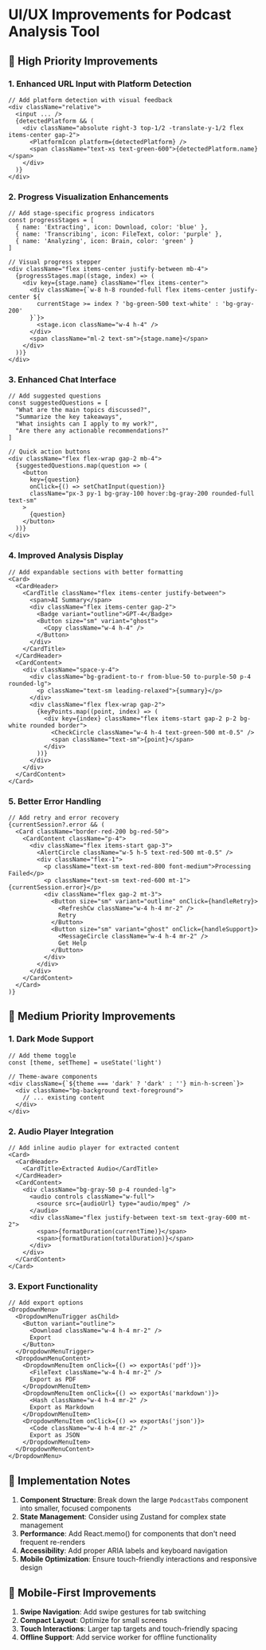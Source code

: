 # UI/UX Improvements for Podcast Analysis Tool

## 🎯 High Priority Improvements

### 1. **Enhanced URL Input with Platform Detection**
```tsx
// Add platform detection with visual feedback
<div className="relative">
  <input ... />
  {detectedPlatform && (
    <div className="absolute right-3 top-1/2 -translate-y-1/2 flex items-center gap-2">
      <PlatformIcon platform={detectedPlatform} />
      <span className="text-xs text-green-600">{detectedPlatform.name}</span>
    </div>
  )}
</div>
```

### 2. **Progress Visualization Enhancements**
```tsx
// Add stage-specific progress indicators
const progressStages = [
  { name: 'Extracting', icon: Download, color: 'blue' },
  { name: 'Transcribing', icon: FileText, color: 'purple' },
  { name: 'Analyzing', icon: Brain, color: 'green' }
]

// Visual progress stepper
<div className="flex items-center justify-between mb-4">
  {progressStages.map((stage, index) => (
    <div key={stage.name} className="flex items-center">
      <div className={`w-8 h-8 rounded-full flex items-center justify-center ${
        currentStage >= index ? 'bg-green-500 text-white' : 'bg-gray-200'
      }`}>
        <stage.icon className="w-4 h-4" />
      </div>
      <span className="ml-2 text-sm">{stage.name}</span>
    </div>
  ))}
</div>
```

### 3. **Enhanced Chat Interface**
```tsx
// Add suggested questions
const suggestedQuestions = [
  "What are the main topics discussed?",
  "Summarize the key takeaways",
  "What insights can I apply to my work?",
  "Are there any actionable recommendations?"
]

// Quick action buttons
<div className="flex flex-wrap gap-2 mb-4">
  {suggestedQuestions.map(question => (
    <button
      key={question}
      onClick={() => setChatInput(question)}
      className="px-3 py-1 bg-gray-100 hover:bg-gray-200 rounded-full text-sm"
    >
      {question}
    </button>
  ))}
</div>
```

### 4. **Improved Analysis Display**
```tsx
// Add expandable sections with better formatting
<Card>
  <CardHeader>
    <CardTitle className="flex items-center justify-between">
      <span>AI Summary</span>
      <div className="flex items-center gap-2">
        <Badge variant="outline">GPT-4</Badge>
        <Button size="sm" variant="ghost">
          <Copy className="w-4 h-4" />
        </Button>
      </div>
    </CardTitle>
  </CardHeader>
  <CardContent>
    <div className="space-y-4">
      <div className="bg-gradient-to-r from-blue-50 to-purple-50 p-4 rounded-lg">
        <p className="text-sm leading-relaxed">{summary}</p>
      </div>
      <div className="flex flex-wrap gap-2">
        {keyPoints.map((point, index) => (
          <div key={index} className="flex items-start gap-2 p-2 bg-white rounded border">
            <CheckCircle className="w-4 h-4 text-green-500 mt-0.5" />
            <span className="text-sm">{point}</span>
          </div>
        ))}
      </div>
    </div>
  </CardContent>
</Card>
```

### 5. **Better Error Handling**
```tsx
// Add retry and error recovery
{currentSession?.error && (
  <Card className="border-red-200 bg-red-50">
    <CardContent className="p-4">
      <div className="flex items-start gap-3">
        <AlertCircle className="w-5 h-5 text-red-500 mt-0.5" />
        <div className="flex-1">
          <p className="text-sm text-red-800 font-medium">Processing Failed</p>
          <p className="text-sm text-red-600 mt-1">{currentSession.error}</p>
          <div className="flex gap-2 mt-3">
            <Button size="sm" variant="outline" onClick={handleRetry}>
              <RefreshCw className="w-4 h-4 mr-2" />
              Retry
            </Button>
            <Button size="sm" variant="ghost" onClick={handleSupport}>
              <MessageCircle className="w-4 h-4 mr-2" />
              Get Help
            </Button>
          </div>
        </div>
      </div>
    </CardContent>
  </Card>
)}
```

## 🎨 Medium Priority Improvements

### 1. **Dark Mode Support**
```tsx
// Add theme toggle
const [theme, setTheme] = useState('light')

// Theme-aware components
<div className={`${theme === 'dark' ? 'dark' : ''} min-h-screen`}>
  <div className="bg-background text-foreground">
    // ... existing content
  </div>
</div>
```

### 2. **Audio Player Integration**
```tsx
// Add inline audio player for extracted content
<Card>
  <CardHeader>
    <CardTitle>Extracted Audio</CardTitle>
  </CardHeader>
  <CardContent>
    <div className="bg-gray-50 p-4 rounded-lg">
      <audio controls className="w-full">
        <source src={audioUrl} type="audio/mpeg" />
      </audio>
      <div className="flex justify-between text-sm text-gray-600 mt-2">
        <span>{formatDuration(currentTime)}</span>
        <span>{formatDuration(totalDuration)}</span>
      </div>
    </div>
  </CardContent>
</Card>
```

### 3. **Export Functionality**
```tsx
// Add export options
<DropdownMenu>
  <DropdownMenuTrigger asChild>
    <Button variant="outline">
      <Download className="w-4 h-4 mr-2" />
      Export
    </Button>
  </DropdownMenuTrigger>
  <DropdownMenuContent>
    <DropdownMenuItem onClick={() => exportAs('pdf')}>
      <FileText className="w-4 h-4 mr-2" />
      Export as PDF
    </DropdownMenuItem>
    <DropdownMenuItem onClick={() => exportAs('markdown')}>
      <Hash className="w-4 h-4 mr-2" />
      Export as Markdown
    </DropdownMenuItem>
    <DropdownMenuItem onClick={() => exportAs('json')}>
      <Code className="w-4 h-4 mr-2" />
      Export as JSON
    </DropdownMenuItem>
  </DropdownMenuContent>
</DropdownMenu>
```

## 🔧 Implementation Notes

1. **Component Structure**: Break down the large `PodcastTabs` component into smaller, focused components
2. **State Management**: Consider using Zustand for complex state management
3. **Performance**: Add React.memo() for components that don't need frequent re-renders
4. **Accessibility**: Add proper ARIA labels and keyboard navigation
5. **Mobile Optimization**: Ensure touch-friendly interactions and responsive design

## 📱 Mobile-First Improvements

1. **Swipe Navigation**: Add swipe gestures for tab switching
2. **Compact Layout**: Optimize for small screens
3. **Touch Interactions**: Larger tap targets and touch-friendly spacing
4. **Offline Support**: Add service worker for offline functionality